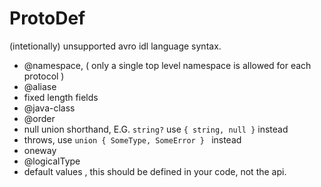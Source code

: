 # ProtoDef

(intetionally)  unsupported avro idl language syntax.

* @namespace, ( only a single top level namespace is allowed for each protocol )
* @aliase
* fixed length fields
* @java-class
* @order
* null union shorthand, E.G.  `string?` use `{ string, null }` instead
* throws,  use `union { SomeType, SomeError } ` instead
* oneway
* @logicalType
* default values , this should be defined in your code, not the api.
